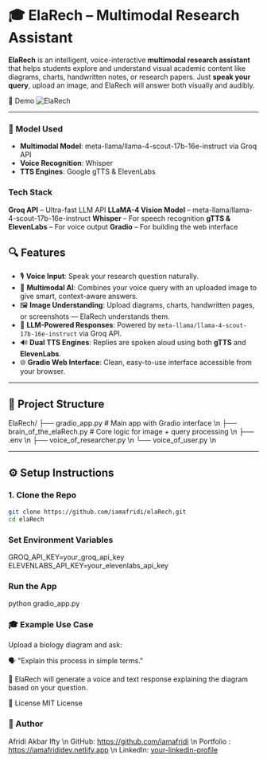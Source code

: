 # 🎓 ElaRech – Multimodal Research Assistant

**ElaRech** is an intelligent, voice-interactive **multimodal research assistant** that helps students explore and understand visual academic content like diagrams, charts, handwritten notes, or research papers. Just **speak your query**, upload an image, and ElaRech will answer both visually and audibly.

📸 Demo
![ElaRech](https://github.com/user-attachments/assets/8ec8b595-45c1-4b48-a3ed-829e2752ccc6)

---


### 🧠 Model Used
- **Multimodal Model**: meta-llama/llama-4-scout-17b-16e-instruct via Groq API
- **Voice Recognition**: Whisper
- **TTS Engines**: Google gTTS & ElevenLabs

### Tech Stack
 **Groq API** – Ultra-fast LLM API
 **LLaMA-4 Vision Model** – meta-llama/llama-4-scout-17b-16e-instruct
 **Whisper** – For speech recognition
 **gTTS & ElevenLabs** – For voice output
 **Gradio** – For building the web interface

## 🔍 Features

- 🎙️ **Voice Input**: Speak your research question naturally.
- 🧠 **Multimodal AI**: Combines your voice query with an uploaded image to give smart, context-aware answers.
- 🖼️ **Image Understanding**: Upload diagrams, charts, handwritten pages, or screenshots — ElaRech understands them.
- 💬 **LLM-Powered Responses**: Powered by `meta-llama/llama-4-scout-17b-16e-instruct` via Groq API.
- 🔊 **Dual TTS Engines**: Replies are spoken aloud using both **gTTS** and **ElevenLabs**.
- 🌐 **Gradio Web Interface**: Clean, easy-to-use interface accessible from your browser.

---

## 📁 Project Structure
ElaRech/
├── gradio_app.py # Main app with Gradio interface \n
├── brain_of_the_elaRech.py # Core logic for image + query processing \n
├── .env \n
├── voice_of_researcher.py \n
└── voice_of_user.py \n


---

## ⚙️ Setup Instructions

### 1. Clone the Repo
```bash
git clone https://github.com/iamafridi/elaRech.git
cd elaRech
```

### Set Environment Variables
GROQ_API_KEY=your_groq_api_key
ELEVENLABS_API_KEY=your_elevenlabs_api_key

### Run the App
python gradio_app.py

### 🎓 Example Use Case
Upload a biology diagram and ask:

🗣️ "Explain this process in simple terms."

📢 ElaRech will generate a voice and text response explaining the diagram based on your question.

📜 License
MIT License


### 👤 Author
Afridi Akbar Ifty \n
GitHub: https://github.com/iamafridi \n
Portfolio : https://iamafrididev.netlify.app \n
LinkedIn: [your-linkedin-profile](https://www.linkedin.com/in/iamafridi/)  



